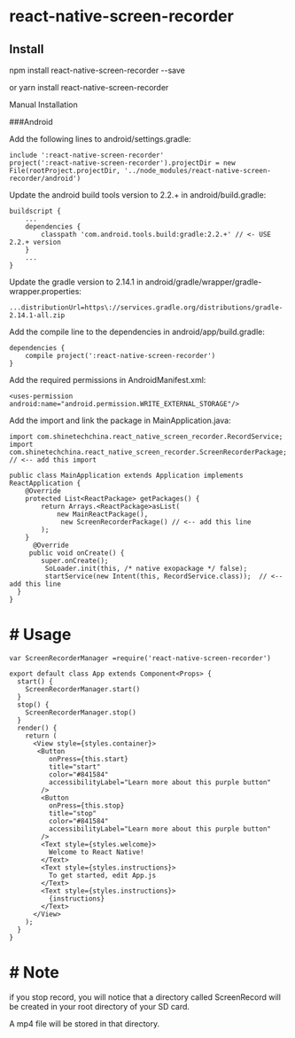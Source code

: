# react-native-screen-recorder


## Install

npm install react-native-screen-recorder --save

or yarn install react-native-screen-recorder

Manual Installation

###Android


Add the following lines to android/settings.gradle:
```
include ':react-native-screen-recorder'
project(':react-native-screen-recorder').projectDir = new File(rootProject.projectDir, '../node_modules/react-native-screen-recorder/android')
```
Update the android build tools version to 2.2.+ in android/build.gradle:
```
buildscript {
    ...
    dependencies {
        classpath 'com.android.tools.build:gradle:2.2.+' // <- USE 2.2.+ version
    }
    ...
}
```
Update the gradle version to 2.14.1 in android/gradle/wrapper/gradle-wrapper.properties:

```
...distributionUrl=https\://services.gradle.org/distributions/gradle-2.14.1-all.zip

```
Add the compile line to the dependencies in android/app/build.gradle:

```
dependencies {
    compile project(':react-native-screen-recorder')
}
```

Add the required permissions in AndroidManifest.xml:

```
<uses-permission android:name="android.permission.WRITE_EXTERNAL_STORAGE"/>
```


Add the import and link the package in MainApplication.java:

```
import com.shinetechchina.react_native_screen_recorder.RecordService;
import com.shinetechchina.react_native_screen_recorder.ScreenRecorderPackage; // <-- add this import
```
```
public class MainApplication extends Application implements ReactApplication {
    @Override
    protected List<ReactPackage> getPackages() {
        return Arrays.<ReactPackage>asList(
            new MainReactPackage(),
             new ScreenRecorderPackage() // <-- add this line
        );
    }
      @Override
     public void onCreate() {
        super.onCreate();
         SoLoader.init(this, /* native exopackage */ false);
         startService(new Intent(this, RecordService.class));  // <-- add this line
  }
}
```
# # Usage

```
var ScreenRecorderManager =require('react-native-screen-recorder') 

export default class App extends Component<Props> {
  start() {
    ScreenRecorderManager.start()
  }
  stop() {
    ScreenRecorderManager.stop()
  }
  render() {
    return (
      <View style={styles.container}>
       <Button
          onPress={this.start}
          title="start"
          color="#841584"
          accessibilityLabel="Learn more about this purple button"
        />
        <Button
          onPress={this.stop}
          title="stop"
          color="#841584"
          accessibilityLabel="Learn more about this purple button"
        />
        <Text style={styles.welcome}>
          Welcome to React Native!
        </Text>
        <Text style={styles.instructions}>
          To get started, edit App.js
        </Text>
        <Text style={styles.instructions}>
          {instructions}
        </Text>
      </View>
    );
  }
}
```

# # Note

if you stop record, you will notice that a directory called ScreenRecord will be created in your root directory of your SD card.

A mp4 file will be stored in that directory.




